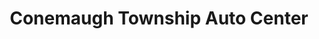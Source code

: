 ---
title: "Conemaugh Township Auto Center"
url: /davidsville/conemaugh-township-auto-center/
shop: Autowerkstatt
---